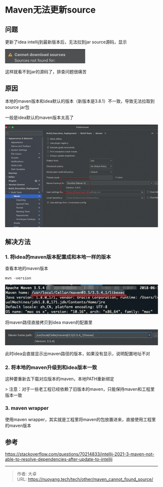 # Maven无法更新source


## 问题

更新了idea intellij到最新版本后，无法拉到jar source源码，显示

![image-20230404095950626](index.assets/image-20230404095950626.png)

这样就看不到jar的源码了，排查问题很痛苦

## 原因

本地的maven版本和idea默认的版本（新版本是3.8.1）不一致，导致无法拉取到source jar包



一般是idea默认的maven版本太高了



![image-20230404100429858](index.assets/image-20230404100429858.png)

## 解决方法

### 1. 将idea的maven版本配置成和本地一样的版本

查看本地的maven版本

```
mvn -version
```



![image-20230404100725148](index.assets/image-20230404100725148.png)



将maven路径直接拷贝到idea maven的配置里

![image-20230404100614044](index.assets/image-20230404100614044.png)

此时idea会直接显示出maven路径的版本，如果没有显示，说明配置地址不对



### 2. 将本地的maven升级到和idea版本一致

这种要重新去下载对应版本的maven，本地PATH重新绑定



&gt; 注意：对于一些老工程已经依赖了旧版本的maven，只能保持maven和工程里版本一致



### 3. maven wrapper

使用maven wrapper，其实就是工程里将maven的包放置进来，直接使用工程里的maven版本



## 参考

https://stackoverflow.com/questions/70214833/intellij-2021-3-maven-not-able-to-resolve-dependencies-after-update-to-intellij

---

> 作者: 大卓  
> URL: https://nuoyang.tech/tech/other/maven_cannot_found_source/  

